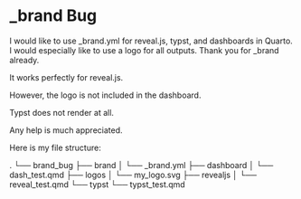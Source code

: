 # _brand Bug

I would like to use _brand.yml for reveal.js, typst, and dashboards in Quarto. I would especially like to use a logo for all outputs. Thank you for _brand already.

It works perfectly for reveal.js.

However, the logo is not included in the dashboard.

Typst does not render at all.

Any help is much appreciated.

Here is my file structure:

.
└── brand_bug
    ├── brand
    │   └── _brand.yml
    ├── dashboard
    │   └── dash_test.qmd
    ├── logos
    │   └── my_logo.svg
    ├── revealjs
    │   └── reveal_test.qmd
    └── typst
        └── typst_test.qmd